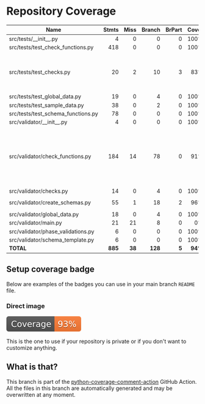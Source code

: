 # Repository Coverage



| Name                                 |    Stmts |     Miss |   Branch |   BrPart |   Cover |   Missing |
|------------------------------------- | -------: | -------: | -------: | -------: | ------: | --------: |
| src/tests/\_\_init\_\_.py            |        4 |        0 |        0 |        0 |    100% |           |
| src/tests/test\_check\_functions.py  |      418 |        0 |        0 |        0 |    100% |           |
| src/tests/test\_checks.py            |       20 |        2 |       10 |        3 |     83% |9->exit, 16->exit, 24->exit, 25-26 |
| src/tests/test\_global\_data.py      |       19 |        0 |        4 |        0 |    100% |           |
| src/tests/test\_sample\_data.py      |       38 |        0 |        2 |        0 |    100% |           |
| src/tests/test\_schema\_functions.py |       78 |        0 |        0 |        0 |    100% |           |
| src/validator/\_\_init\_\_.py        |        4 |        0 |        0 |        0 |    100% |           |
| src/validator/check\_functions.py    |      184 |       14 |       78 |        0 |     91% |55-59, 111-121, 275-276, 297-298, 420-421 |
| src/validator/checks.py              |       14 |        0 |        4 |        0 |    100% |           |
| src/validator/create\_schemas.py     |       55 |        1 |       18 |        2 |     96% |69, 74->49 |
| src/validator/global\_data.py        |       18 |        0 |        4 |        0 |    100% |           |
| src/validator/main.py                |       21 |       21 |        8 |        0 |      0% |      8-42 |
| src/validator/phase\_validations.py  |        6 |        0 |        0 |        0 |    100% |           |
| src/validator/schema\_template.py    |        6 |        0 |        0 |        0 |    100% |           |
|                            **TOTAL** |  **885** |   **38** |  **128** |    **5** | **94%** |           |


## Setup coverage badge

Below are examples of the badges you can use in your main branch `README` file.

### Direct image

[![Coverage badge](https://github.com/cfpb/regtech-data-validator/raw/python-coverage-comment-action-data/badge.svg)](https://github.com/cfpb/regtech-data-validator/tree/python-coverage-comment-action-data)

This is the one to use if your repository is private or if you don't want to customize anything.



## What is that?

This branch is part of the
[python-coverage-comment-action](https://github.com/marketplace/actions/python-coverage-comment)
GitHub Action. All the files in this branch are automatically generated and may be
overwritten at any moment.